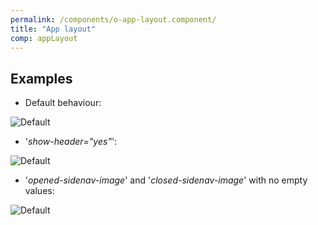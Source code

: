 ```yaml
---
permalink: /components/o-app-layout.component/
title: "App layout"
comp: appLayout
---
```


## Examples

* Default behaviour:

<img src="{{ base_path }}/images/layouts/app-layout/app_layout_default.png" alt="Default">

* '*show-header="yes"*':

<img src="{{ base_path }}/images/layouts/app-layout/app_layout_header.png" alt="Default">

* '*opened-sidenav-image*' and '*closed-sidenav-image*' with no empty values:

<img src="{{ base_path }}/images/layouts/app-layout/app_layout_images.png" alt="Default">
